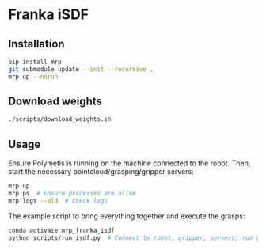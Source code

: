# Franka iSDF

## Installation

```bash
pip install mrp
git submodule update --init --recursive .
mrp up --norun
```

## Download weights

```bash
./scripts/download_weights.sh
```

## Usage

Ensure Polymetis is running on the machine connected to the robot. Then, start the necessary pointcloud/grasping/gripper servers:

```bash
mrp up
mrp ps  # Ensure processes are alive
mrp logs --old  # Check logs
```

The example script to bring everything together and execute the grasps:

```bash
conda activate mrp_franka_isdf
python scripts/run_isdf.py  # Connect to robot, gripper, servers; run grasp
```